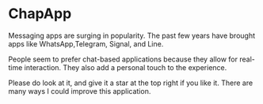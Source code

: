 # ChapApp
Messaging apps are surging in popularity. The past few years have
 brought apps like WhatsApp,Telegram, Signal, and Line.

People seem to prefer chat-based applications because they allow for
 real-time interaction. They also add a personal touch to the experience.

Please do look at it, and give it a star at the top right if you like it.
 There are many ways I could improve this application.
